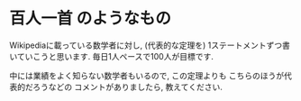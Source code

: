 # 百人一首 のようなもの

Wikipediaに載っている数学者に対し,
(代表的な定理を)
1ステートメントずつ書いていこうと思います.
毎日1人ペースで100人が目標です.

中には業績をよく知らない数学者もいるので,
この定理よりも
こちらのほうが代表的だろうなどの
コメントがありましたら,
教えてください.
